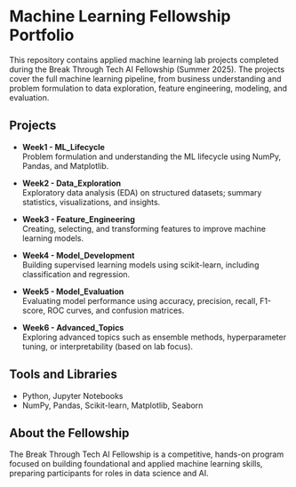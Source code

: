 # Machine Learning Fellowship Portfolio

This repository contains applied machine learning lab projects completed during the Break Through Tech AI Fellowship (Summer 2025). The projects cover the full machine learning pipeline, from business understanding and problem formulation to data exploration, feature engineering, modeling, and evaluation.

## Projects

- **Week1 - ML_Lifecycle**  
  Problem formulation and understanding the ML lifecycle using NumPy, Pandas, and Matplotlib.

- **Week2 - Data_Exploration**  
  Exploratory data analysis (EDA) on structured datasets; summary statistics, visualizations, and insights.

- **Week3 - Feature_Engineering**  
  Creating, selecting, and transforming features to improve machine learning models.

- **Week4 - Model_Development**  
  Building supervised learning models using scikit-learn, including classification and regression.

- **Week5 - Model_Evaluation**  
  Evaluating model performance using accuracy, precision, recall, F1-score, ROC curves, and confusion matrices.

- **Week6 - Advanced_Topics**  
  Exploring advanced topics such as ensemble methods, hyperparameter tuning, or interpretability (based on lab focus).

## Tools and Libraries

- Python, Jupyter Notebooks  
- NumPy, Pandas, Scikit-learn, Matplotlib, Seaborn

## About the Fellowship

The Break Through Tech AI Fellowship is a competitive, hands-on program focused on building foundational and applied machine learning skills, preparing participants for roles in data science and AI.

